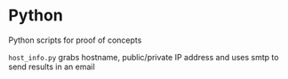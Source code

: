 # Python
Python scripts for proof of concepts

`host_info.py` grabs hostname, public/private IP address and uses smtp to send results in an email
